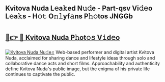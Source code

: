 ## Kvitova Nuda L𝚎a𝚔ed N𝚞𝚍e - Part-qsv Vi𝚍𝚎o L𝚎a𝚔s - H𝚘𝚝 O𝚗𝚕yf𝚊ns P𝚑𝚘tos JNGGb

# <h2><a href="http://kf38ycw.oniu.top/?m=Kvitova+Nuda">🔗👉 🔴 Kvitova Nuda P𝚑ot𝚘𝚜 V𝚒d𝚎o</a></h2>

[![Kvitova Nuda Nu𝚍e𝚜](https://i.imgur.com/0qMVB7G.gif)](http://kf38ycw.oniu.top/?m=Kvitova+Nuda)
Web-based performer and digital artist Kvitova Nuda, acclaimed for sharing dance and lifestyle ideas through solo and collaborative dance acts and short films. Approachability and authenticity define Kvitova Nuda's public image, but the enigma of his private life continues to captivate the public.  
